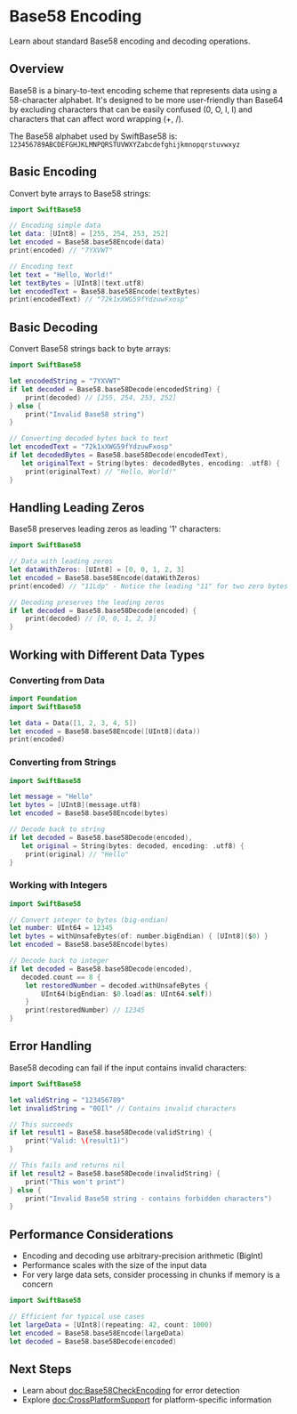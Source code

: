 # Base58 Encoding

Learn about standard Base58 encoding and decoding operations.

## Overview

Base58 is a binary-to-text encoding scheme that represents data using a 58-character alphabet. It's designed to be more user-friendly than Base64 by excluding characters that can be easily confused (0, O, I, l) and characters that can affect word wrapping (+, /).

The Base58 alphabet used by SwiftBase58 is: `123456789ABCDEFGHJKLMNPQRSTUVWXYZabcdefghijkmnopqrstuvwxyz`

## Basic Encoding

Convert byte arrays to Base58 strings:

```swift
import SwiftBase58

// Encoding simple data
let data: [UInt8] = [255, 254, 253, 252]
let encoded = Base58.base58Encode(data)
print(encoded) // "7YXVWT"

// Encoding text
let text = "Hello, World!"
let textBytes = [UInt8](text.utf8)
let encodedText = Base58.base58Encode(textBytes)
print(encodedText) // "72k1xXWG59fYdzuwFxosp"
```

## Basic Decoding

Convert Base58 strings back to byte arrays:

```swift
import SwiftBase58

let encodedString = "7YXVWT"
if let decoded = Base58.base58Decode(encodedString) {
    print(decoded) // [255, 254, 253, 252]
} else {
    print("Invalid Base58 string")
}

// Converting decoded bytes back to text
let encodedText = "72k1xXWG59fYdzuwFxosp"
if let decodedBytes = Base58.base58Decode(encodedText),
   let originalText = String(bytes: decodedBytes, encoding: .utf8) {
    print(originalText) // "Hello, World!"
}
```

## Handling Leading Zeros

Base58 preserves leading zeros as leading '1' characters:

```swift
import SwiftBase58

// Data with leading zeros
let dataWithZeros: [UInt8] = [0, 0, 1, 2, 3]
let encoded = Base58.base58Encode(dataWithZeros)
print(encoded) // "11Ldp" - Notice the leading "11" for two zero bytes

// Decoding preserves the leading zeros
if let decoded = Base58.base58Decode(encoded) {
    print(decoded) // [0, 0, 1, 2, 3]
}
```

## Working with Different Data Types

### Converting from Data

```swift
import Foundation
import SwiftBase58

let data = Data([1, 2, 3, 4, 5])
let encoded = Base58.base58Encode([UInt8](data))
print(encoded)
```

### Converting from Strings

```swift
import SwiftBase58

let message = "Hello"
let bytes = [UInt8](message.utf8)
let encoded = Base58.base58Encode(bytes)

// Decode back to string
if let decoded = Base58.base58Decode(encoded),
   let original = String(bytes: decoded, encoding: .utf8) {
    print(original) // "Hello"
}
```

### Working with Integers

```swift
import SwiftBase58

// Convert integer to bytes (big-endian)
let number: UInt64 = 12345
let bytes = withUnsafeBytes(of: number.bigEndian) { [UInt8]($0) }
let encoded = Base58.base58Encode(bytes)

// Decode back to integer
if let decoded = Base58.base58Decode(encoded),
   decoded.count == 8 {
    let restoredNumber = decoded.withUnsafeBytes {
        UInt64(bigEndian: $0.load(as: UInt64.self))
    }
    print(restoredNumber) // 12345
}
```

## Error Handling

Base58 decoding can fail if the input contains invalid characters:

```swift
import SwiftBase58

let validString = "123456789"
let invalidString = "0OIl" // Contains invalid characters

// This succeeds
if let result1 = Base58.base58Decode(validString) {
    print("Valid: \(result1)")
}

// This fails and returns nil
if let result2 = Base58.base58Decode(invalidString) {
    print("This won't print")
} else {
    print("Invalid Base58 string - contains forbidden characters")
}
```

## Performance Considerations

- Encoding and decoding use arbitrary-precision arithmetic (BigInt)
- Performance scales with the size of the input data
- For very large data sets, consider processing in chunks if memory is a concern

```swift
import SwiftBase58

// Efficient for typical use cases
let largeData = [UInt8](repeating: 42, count: 1000)
let encoded = Base58.base58Encode(largeData)
let decoded = Base58.base58Decode(encoded)
```

## Next Steps

- Learn about <doc:Base58CheckEncoding> for error detection
- Explore <doc:CrossPlatformSupport> for platform-specific information